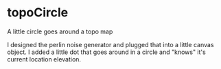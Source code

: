 # topoCircle
A little circle goes around a topo map

I designed the perlin noise generator and plugged that into a little canvas object.
I added a little dot that goes around in a circle and "knows" it's current location elevation.
